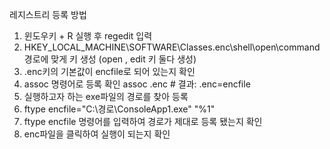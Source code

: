 레지스트리 등록 방법

1. 윈도우키 + R 실행 후 regedit 입력
2. HKEY_LOCAL_MACHINE\SOFTWARE\Classes\.enc\shell\open\command 경로에 맞게 키 생성 (open , edit 키 둘다 생성)
3. .enc키의 기본값이 encfile로 되어 있는지 확인
4. assoc 명령어로 등록 확인 assoc .enc # 결과: .enc=encfile
5. 실행하고자 하는 exe파일의 경로를 찾아 등록
6. ftype encfile="C:\경로\ConsoleApp1.exe" "%1"
7. ftype encfile 명령어를 입력하여 경로가 제대로 등록 됐는지 확인
8. enc파일을 클릭하여 실행이 되는지 확인
